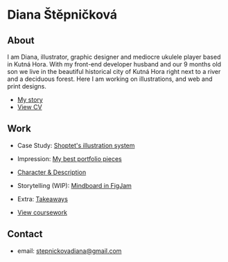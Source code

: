 # Diana Štěpničková

## About

I am Diana, illustrator, graphic designer and mediocre ukulele player based in Kutná Hora. With my front-end developer husband and our 9 months old son we live in the beautiful historical city of Kutná Hora right next to a river and a deciduous forest. Here I am working on illustrations, and web and print designs.

- [My story](03-aboutness/)
- [View CV](04-experience/pdf/cv-stepnickova.pdf)

## Work
- Case Study: [Shoptet's illustration system](03-aboutness/case-study.md)
- Impression: [My best portfolio pieces](02-impression/index.md)
- [Character & Description](01-character-description/index.md)
- Storytelling (WIP): [Mindboard in FigJam](https://www.figma.com/file/BaIiKJCK2WRU3MPyZmiZ0Z/Storytelling?node-id=0%3A1/)
- Extra: [Takeaways](extra-takeaways/index.md)

- [View coursework](https://dijajana.github.io/english-for-designers/)

## Contact

- email: stepnickovadiana@gmail.com


